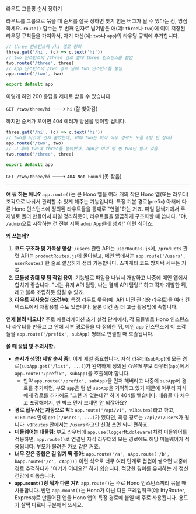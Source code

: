 라우트 그룹핑 순서 정하기

라우트를 그룹으로 묶을 때 순서를 잘못 정하면 찾기 힘든 버그가 될 수 있다는 점, 명심하세요. `route()` 함수는 두 번째 인자로 넘겨받은 애(예: `three`나 `two`)에 이미 저장된 라우팅 규칙들을 가져와서, 자기 자신(예: `two`나 `app`)의 라우팅 규칙에 추가합니다.

```javascript
// three 인스턴스에 /hi 경로 정의
three.get('/hi', (c) => c.text('hi'))
// two 인스턴스의 /three 경로 밑에 three 인스턴스를 붙임
two.route('/three', three)
// app 인스턴스의 /two 경로 밑에 two 인스턴스를 붙임
app.route('/two', two)

export default app
```

이렇게 하면 200 응답을 제대로 받을 수 있습니다.

`GET /two/three/hi` ---> `hi` (잘 찾아감)

하지만 순서가 꼬이면 404 에러가 당신을 맞이할 겁니다.

```javascript
three.get('/hi', (c) => c.text('hi'))
// two를 app에 먼저 붙였는데, 이때 two는 아직 아무 경로도 모름 (텅 빈 상태)
app.route('/two', two)
// 그 후에 two에 three를 붙여봤자, app은 이미 텅 빈 two만 알고 있음
two.route('/three', three)

export default app
```

`GET /two/three/hi` ---> `404 Not Found` (못 찾음)

---

**얘 뭐 하는 애냐?**
`app.route()`는 큰 Hono 앱을 여러 개의 작은 Hono 앱(또는 라우터) 조각으로 나눠서 관리할 수 있게 해주는 기능입니다. 특정 기본 경로(prefix) 아래에 다른 Hono 인스턴스에 정의된 라우트들을 통째로 "연결"하는 거죠. 파일 탐색기에서 주제별로 폴더 만들어서 파일 정리하듯이, 라우트들을 깔끔하게 구조화할 때 씁니다. "야, `/admin`으로 시작하는 건 전부 저쪽 `adminApp`한테 넘겨!" 이런 식이죠.

**왜 쓰는데?**
1.  **코드 구조화 및 가독성 향상**: `/users` 관련 API는 `userRoutes.js`에, `/products` 관련 API는 `productRoutes.js`에 몰아넣고, 메인 앱에서는 `app.route('/users', userRoutes)` 한 줄로 깔끔하게 정리 가능합니다. 스파게티 코드 방지턱 세우는 거죠.
2.  **모듈성 증대 및 팀 작업 용이**: 기능별로 파일을 나눠서 개발하고 나중에 메인 앱에서 합치기 좋습니다. "너는 유저 API 담당, 나는 결제 API 담당!" 하고 각자 개발한 뒤, 레고 블록 조립하듯 합칠 수 있죠.
3.  **라우트 재사용성 (조건부)**: 특정 라우트 묶음(예: API 버전 관리용 라우트)을 여러 컨텍스트에서 재활용할 수도 있습니다. 물론 이건 좀 더 고급 활용법에 속합니다.

**언제 불려 나오냐?**
주로 애플리케이션 초기 설정 단계에서, 각 모듈별로 Hono 인스턴스나 라우터를 만들고 그 안에 세부 경로들을 다 정의한 뒤, 메인 `app` 인스턴스에 이 조각들을 `app.route('/prefix', subApp)` 형태로 연결할 때 호출됩니다.

**쓸 때 꿀팁 및 주의사항:**
*   **순서가 생명! 제발 순서 좀!**: 이게 제일 중요합니다. 자식 라우터(`subApp`)에 모든 경로(`subApp.get('/list', ...)`)가 완벽하게 정의된 *다음에* 부모 라우터(`app`)에서 `app.route('/prefix', subApp)`을 호출해야 합니다.
    *   만약 `app.route('/prefix', subApp)`을 먼저 해버리고 나중에 `subApp`에 경로를 추가하면, 부모 `app`은 텅 빈 `subApp`을 기억하고 있기 때문에 아무리 자식에게 경로를 추가해도 "그런 거 없는데?" 하며 404를 뱉습니다. 내용물 다 채우고 포장해야지, 빈 박스 먼저 보내면 안 되잖아요?
*   **경로 접두사는 자동으로 착!**: `app.route('/api/v1', v1Routes)`라고 하고, `v1Routes` 안에 `get('/users', ...)`가 있다면, 최종 경로는 `/api/v1/users`가 됩니다. `v1Routes` 안에서는 `/users`라고만 신경 쓰면 되니 편하죠.
*   **미들웨어는 대물림**: 부모 라우터에 `app.use(loggerMiddleware)`처럼 미들웨어를 적용하면, `app.route()`로 연결된 자식 라우터의 모든 경로에도 해당 미들웨어가 적용됩니다. 부모가 물려준 가보 같은 거죠.
*   **너무 깊은 중첩은 길 잃기 딱 좋아**: `app.route('/a', aApp.route('/b', bApp.route('/c', cApp)))` 이런 식으로 너무 여러 단계로 겹겹이 쌓으면 나중에 경로 추적하다가 "여기가 어디요?" 하기 쉽습니다. 적당한 깊이를 유지하는 게 정신 건강에 이롭습니다.
*   **`app.mount()`랑 뭐가 다른 겨?**: `app.route()`는 주로 Hono 인스턴스끼리 묶을 때 사용합니다. 반면 `app.mount()`는 Hono가 아닌 다른 프레임워크(예: IttyRouter, Express)로 만들어진 앱을 Hono 앱의 특정 경로에 붙일 때 주로 사용됩니다. 용도가 살짝 다르니 구분해서 쓰세요.